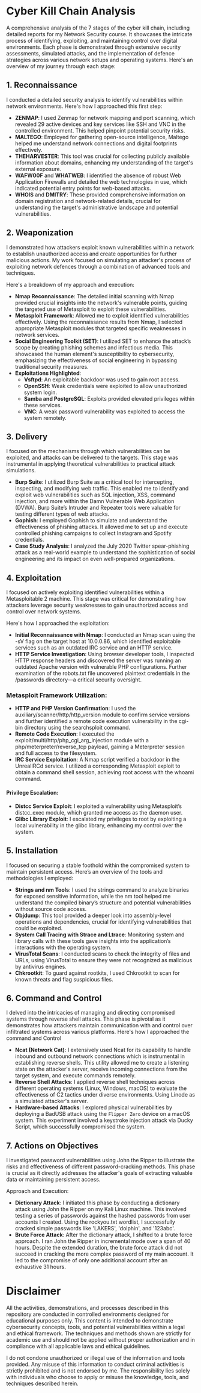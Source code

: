 # Cyber Kill Chain Analysis
A comprehensive analysis of the 7 stages of the cyber kill chain, including detailed reports for my Network Security course. It showcases the intricate process of identifying, exploiting, and maintaining control over digital environments. Each phase is demonstrated through extensive security assessments, simulated attacks, and the implementation of defence strategies across various network setups and operating systems. Here's an overview of my journey through each stage:
## 1. Reconnaissance
I conducted a detailed security analysis to identify vulnerabilities within network environments. Here's how I approached this first step:

- **ZENMAP**: I used Zenmap for network mapping and port scanning, which revealed 29 active devices and key services like SSH and VNC in the controlled environment. This helped pinpoint potential security risks.
- **MALTEGO**: Employed for gathering open-source intelligence, Maltego helped me understand network connections and digital footprints effectively.
- **THEHARVESTER**: This tool was crucial for collecting publicly available information about domains, enhancing my understanding of the target's external exposure.
- **WAFW00F** and **WHATWEB**: I identified the absence of robust Web Application Firewalls and detailed the web technologies in use, which indicated potential entry points for web-based attacks.
- **WHOIS** and **DMITRY**: These provided comprehensive information on domain registration and network-related details, crucial for understanding the target's administrative landscape and potential vulnerabilities.

## 2. Weaponization
I demonstrated how attackers exploit known vulnerabilities within a network to establish unauthorized access and create opportunities for further malicious actions. My work focused on simulating an attacker's process of exploiting network defences through a combination of advanced tools and techniques.

Here's a breakdown of my approach and execution:
- **Nmap Reconnaissance**: The detailed initial scanning with Nmap provided crucial insights into the network's vulnerable points, guiding the targeted use of Metasploit to exploit these vulnerabilities.
- **Metasploit Framework**: Allowed me to exploit identified vulnerabilities effectively. Using the reconnaissance results from Nmap, I selected appropriate Metasploit modules that targeted specific weaknesses in network services.
- **Social Engineering Toolkit (SET)**: I utilized SET to enhance the attack’s scope by creating phishing schemes and infectious media. This showcased the human element's susceptibility to cybersecurity, emphasizing the effectiveness of social engineering in bypassing traditional security measures.
- **Exploitations Highlighted**:
  - **Vsftpd**: An exploitable backdoor was used to gain root access.
  - **OpenSSH**: Weak credentials were exploited to allow unauthorized system login.
  - **Samba and PostgreSQL**: Exploits provided elevated privileges within these services.
  - **VNC**: A weak password vulnerability was exploited to access the system remotely.

## 3. Delivery
I focused on the mechanisms through which vulnerabilities can be exploited, and attacks can be delivered to the targets. This stage was instrumental in applying theoretical vulnerabilities to practical attack simulations.

- **Burp Suite**: I utilized Burp Suite as a critical tool for intercepting, inspecting, and modifying web traffic. This enabled me to  identify and exploit web vulnerabilities such as SQL injection, XSS, command injection, and more within the Damn Vulnerable Web Application (DVWA). Burp Suite’s Intruder and Repeater tools were valuable for testing different types of web attacks.
- **Gophish**: I employed Gophish to simulate and understand the effectiveness of phishing attacks. It allowed me to set up and execute controlled phishing campaigns to collect Instagram and Spotify credentials.
- **Case Study Analysis**: I analyzed the July 2020 Twitter spear-phishing attack as a real-world example to understand the sophistication of social engineering and its impact on even well-prepared organizations.
## 4. Exploitation
I focused on actively exploiting identified vulnerabilities within a Metasploitable 2 machine. This stage was critical for demonstrating how attackers leverage security weaknesses to gain unauthorized access and control over network systems.

Here's how I approached the exploitation:

- **Initial Reconnaissance with Nmap**: I conducted an Nmap scan using the -sV flag on the target host at 10.0.0.86, which identified exploitable services such as an outdated IRC service and an HTTP service.
- **HTTP Service Investigation**: Using browser developer tools, I inspected HTTP response headers and discovered the server was running an outdated Apache version with vulnerable PHP configurations. Further examination of the robots.txt file uncovered plaintext credentials in the /passwords directory—a critical security oversight.
### Metasploit Framework Utilization:
- **HTTP and PHP Version Confirmation**: I used the auxiliary/scanner/http/http_version module to confirm service versions and further identified a remote code execution vulnerability in the cgi-bin directory using the searchsploit command.
- **Remote Code Execution**: I executed the exploit/multi/http/php_cgi_arg_injection module with a php/meterpreter/reverse_tcp payload, gaining a Meterpreter session and full access to the filesystem.
- **IRC Service Exploitation**: A Nmap script verified a backdoor in the UnrealIRCd service. I utilized a corresponding Metasploit exploit to obtain a command shell session, achieving root access with the whoami command.
#### Privilege Escalation:
- **Distcc Service Exploit**: I exploited a vulnerability using Metasploit’s distcc_exec module, which granted me access as the daemon user.
- **Glibc Library Exploit**: I escalated my privileges to root by exploiting a local vulnerability in the glibc library, enhancing my control over the system.
## 5. Installation
I focused on securing a stable foothold within the compromised system to maintain persistent access. Here’s an overview of the tools and methodologies I employed:

- **Strings and nm Tools**: I used the strings command to analyze binaries for exposed sensitive information, while the nm tool helped me understand the compiled binary’s structure and potential vulnerabilities without source code access.
- **Objdump**: This tool provided a deeper look into assembly-level operations and dependencies, crucial for identifying vulnerabilities that could be exploited.
- **System Call Tracing with Strace and Ltrace**: Monitoring system and library calls with these tools gave insights into the application’s interactions with the operating system.
- **VirusTotal Scans**: I conducted scans to check the integrity of files and URLs, using VirusTotal to ensure they were not recognized as malicious by antivirus engines.
- **Chkrootkit**: To guard against rootkits, I used Chkrootkit to scan for known threats and flag suspicious files.
## 6. Command and Control
I delved into the intricacies of managing and directing compromised systems through reverse shell attacks. This phase is pivotal as it demonstrates how attackers maintain communication with and control over infiltrated systems across various platforms.
Here's how I approached the command and Control
- **Ncat (Network Cat)**: I extensively used Ncat for its capability to handle inbound and outbound network connections which is instrumental in establishing reverse shells. This utility allowed me to create a listening state on the attacker's server, receive incoming connections from the target system, and execute commands remotely.
- **Reverse Shell Attacks**: I applied reverse shell techniques across different operating systems (Linux, Windows, macOS) to evaluate the effectiveness of C2 tactics under diverse environments. Using Linode as a simulated attacker's server.
- **Hardware-based Attacks**: I explored physical vulnerabilities by deploying a BadUSB attack using the `Flipper Zero` device on a macOS system. This experiment involved a keystroke injection attack via Ducky Script, which successfully compromised the system.
## 7. Actions on Objectives
I investigated password vulnerabilities using John the Ripper to illustrate the risks and effectiveness of different password-cracking methods. This phase is crucial as it directly addresses the attacker's goals of extracting valuable data or maintaining persistent access.

Approach and Execution:

- **Dictionary Attack**: I initiated this phase by conducting a dictionary attack using John the Ripper on my Kali Linux machine. This involved testing a series of passwords against the hashed passwords from user accounts I created. Using the rockyou.txt wordlist, I successfully cracked simple passwords like 'LAKERS', 'dolphin', and '123abc'.
- **Brute Force Attack**: After the dictionary attack, I shifted to a brute force approach. I ran John the Ripper in incremental mode over a span of 40 hours. Despite the extended duration, the brute force attack did not succeed in cracking the more complex password of my main account. It led to the compromise of only one additional account after an exhaustive 31 hours.

# Disclaimer
All the activities, demonstrations, and processes described in this repository are conducted in controlled environments designed for educational purposes only. This content is intended to demonstrate cybersecurity concepts, tools, and potential vulnerabilities within a legal and ethical framework. The techniques and methods shown are strictly for academic use and should not be applied without proper authorization and in compliance with all applicable laws and ethical guidelines.

I do not condone unauthorized or illegal use of the information and tools provided. Any misuse of this information to conduct criminal activities is strictly prohibited and is not endorsed by me. The responsibility lies solely with individuals who choose to apply or misuse the knowledge, tools, and techniques described herein.
